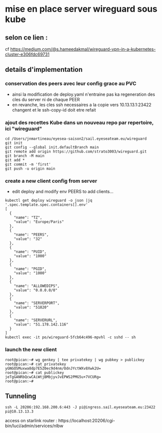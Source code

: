 # mise en place server wireguard sous kube

## selon ce lien :
cf https://medium.com/@s.hameedakmal/wireguard-vpn-in-a-kubernetes-cluster-e306fdc69731

## details d'implementation

### conservation des peers avec leur config grace au PVC 
  - ainsi la modification de deploy.yaml n'entraine pas ka regeneration des cles du server ni de chaque PEER
  - en revanche, les cles ssh necessaires a la copie vers 10.13.13.1:23422 changent et le ssh-copy-id doit etre refait
### ajout des recettes Kube dans un nouveau repo par repertoire, ici "wireguard"
```shell
cd /Users/jnmartineau/eyesea-saison2/sail.eyeseateam.eu/wireguard
git init
git config --global init.defaultBranch main
git remote add origin https://github.com/strato3003/wireguard.git
git branch -M main
git add *
git commit -m 'first'
git push -u origin main
```
### create a new client config from server
  - edit deploy and modify env PEERS to add clients...
```shell
kubectl get deploy wireguard -o json |jq '.spec.template.spec.containers[].env'
[
  {
    "name": "TZ",
    "value": "Europe/Paris"
  },
  {
    "name": "PEERS",
    "value": "32"
  },
  {
    "name": "PUID",
    "value": "1000"
  },
  {
    "name": "PGID",
    "value": "1000"
  },
  {
    "name": "ALLOWEDIPS",
    "value": "0.0.0.0/0"
  },
  {
    "name": "SERVERPORT",
    "value": "51820"
  },
  {
    "name": "SERVERURL",
    "value": "51.178.142.116"
  }
]
kubectl exec -it po/wireguard-5fcb64c496-mpvhl -c sshd -- sh
```

### launch the new client

```shell
root@pican:~# wg genkey | tee privatekey | wg pubkey > publickey
root@pican:~# cat privatekey
yGNGOSMuxwa8dp7E5Z0ec9d4nm/OdnJYctWXv8Xwk2U=
root@pican:~# cat publickey
jeTgGANRbQcwCAiWtjBMbjyvJvEPWS2PMG5u+7VCURg=
root@pican:~#
```

## Tunneling

```shell
ssh -L 20206:192.168.200.6:443 -J pi@ingress.sail.eyeseateam.eu:23422 pi@10.13.13.3
```
access on starlink router : https://localhost:20206/cgi-bin/luci/admin/services/nlbw
